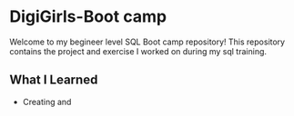 # DigiGirls-Boot camp
Welcome to my begineer level SQL Boot camp repository! This repository contains the project and exercise I worked on during my sql training.

## What I Learned
- Creating and 
